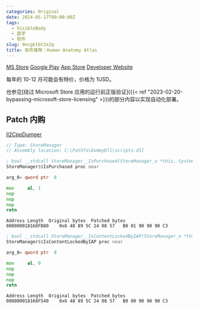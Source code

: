 ```yaml
---
categories: Original
date: 2024-05-17T00:00:00Z
tags:
  - VisibleBody
  - 医学
  - 软件
slug: 9ncgktbt3s2q
title: 软件推荐：Human Anatomy Atlas
---
```


[MS Store](https://apps.microsoft.com/detail/9ncgktbt3s2q?hl=en-us&gl=US) [Google Play](https://play.google.com/store/apps/details?id=com.visiblebody.atlas) [App Store](https://apps.apple.com/hk/app/human-anatomy-atlas-2024/id1117998129) [Developer Website](https://www.visiblebody.com/)

每年的 10-12 月可能会有特价，价格为 1USD。

也参见[绕过 Microsoft Store 应用的运行前正版验证]({{< ref "2023-02-20-bypassing-microsoft-store-licensing" >}})的部分内容以实现自动化部署。

## Patch 内购

[Il2CppDumper](https://github.com/Perfare/Il2CppDumper)

```cpp
// Type: StoreManager
// Assembly location: C:\PathTo\DummyDll\scripts.dll
```

```asm
; bool __stdcall StoreManager__IsPurchased(StoreManager_o *this, System_String_o *id, const MethodInfo *method)
StoreManager$$IsPurchased proc near

arg_0= qword ptr  8

mov     al, 1
nop
nop
nop
retn
```

```hex
Address	Length	Original bytes	Patched bytes
000000018168FB80	0x6	48 89 5C 24 08 57 	B0 01 90 90 90 C3
```

```asm
; bool __stdcall StoreManager__IsContentLockedByIAP(StoreManager_o *this, ContentfulEntryJSON_o *contentEntry, const MethodInfo *method)
StoreManager$$IsContentLockedByIAP proc near

arg_0= qword ptr  8

mov     al, 0
nop
nop
nop
retn
```

```hex
Address	Length	Original bytes	Patched bytes
000000018168F540	0x6	48 89 5C 24 08 57 	B0 00 90 90 90 C3
```
